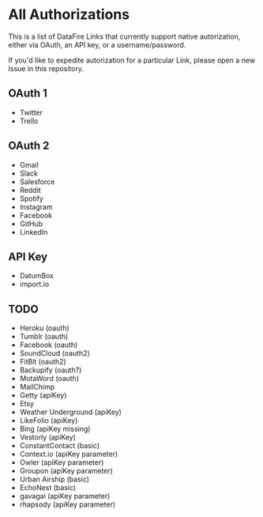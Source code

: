 # All Authorizations
This is a list of DataFire Links that currently support native autorization, either via OAuth, an API key, or a username/password.

If you'd like to expedite autorization for a particular Link, please open a new Issue in this repository.

## OAuth 1
* Twitter
* Trello

## OAuth 2
* Gmail
* Slack
* Salesforce
* Reddit
* Spotify
* Instagram
* Facebook
* GitHub
* LinkedIn

## API Key
* DatumBox
* import.io

## TODO
* Heroku (oauth)
* Tumblr (oauth)
* Facebook (oauth)
* SoundCloud (oauth2)
* FitBit (oauth2)
* Backupify (oauth?)
* MotaWord (oauth)
* MailChimp
* Getty (apiKey)
* Etsy
* Weather Underground (apiKey)
* LikeFolio (apiKey)
* Bing (apiKey missing)
* Vestorly (apiKey)
* ConstantContact (basic)
* Context.io (apiKey parameter)
* Owler (apiKey parameter)
* Groupon (apiKey parameter)
* Urban Airship (basic)
* EchoNest (basic)
* gavagai (apiKey parameter)
* rhapsody (apiKey parameter)
